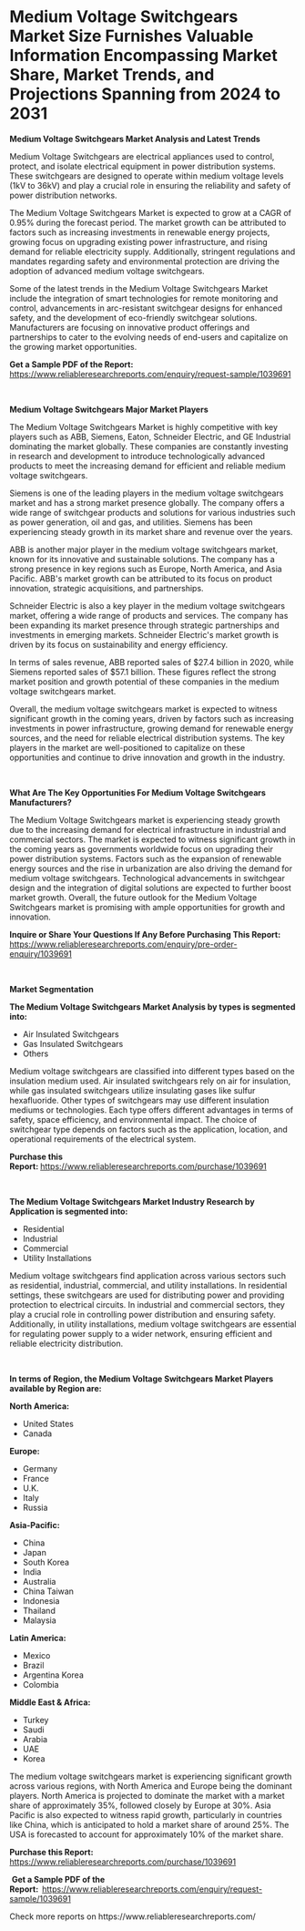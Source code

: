 <p><h1>Medium Voltage Switchgears Market Size Furnishes Valuable Information Encompassing Market Share, Market Trends, and Projections Spanning from 2024 to 2031</h1></p><p><strong>Medium Voltage Switchgears Market Analysis and Latest Trends</strong></p>
<p><p>Medium Voltage Switchgears are electrical appliances used to control, protect, and isolate electrical equipment in power distribution systems. These switchgears are designed to operate within medium voltage levels (1kV to 36kV) and play a crucial role in ensuring the reliability and safety of power distribution networks.</p><p>The Medium Voltage Switchgears Market is expected to grow at a CAGR of 0.95% during the forecast period. The market growth can be attributed to factors such as increasing investments in renewable energy projects, growing focus on upgrading existing power infrastructure, and rising demand for reliable electricity supply. Additionally, stringent regulations and mandates regarding safety and environmental protection are driving the adoption of advanced medium voltage switchgears.</p><p>Some of the latest trends in the Medium Voltage Switchgears Market include the integration of smart technologies for remote monitoring and control, advancements in arc-resistant switchgear designs for enhanced safety, and the development of eco-friendly switchgear solutions. Manufacturers are focusing on innovative product offerings and partnerships to cater to the evolving needs of end-users and capitalize on the growing market opportunities.</p></p>
<p><strong>Get a Sample PDF of the Report:&nbsp;</strong> <a href="https://www.reliableresearchreports.com/enquiry/request-sample/1039691">https://www.reliableresearchreports.com/enquiry/request-sample/1039691</a></p>
<p>&nbsp;</p>
<p><strong>Medium Voltage Switchgears Major Market Players</strong></p>
<p><p>The Medium Voltage Switchgears Market is highly competitive with key players such as ABB, Siemens, Eaton, Schneider Electric, and GE Industrial dominating the market globally. These companies are constantly investing in research and development to introduce technologically advanced products to meet the increasing demand for efficient and reliable medium voltage switchgears.</p><p>Siemens is one of the leading players in the medium voltage switchgears market and has a strong market presence globally. The company offers a wide range of switchgear products and solutions for various industries such as power generation, oil and gas, and utilities. Siemens has been experiencing steady growth in its market share and revenue over the years.</p><p>ABB is another major player in the medium voltage switchgears market, known for its innovative and sustainable solutions. The company has a strong presence in key regions such as Europe, North America, and Asia Pacific. ABB's market growth can be attributed to its focus on product innovation, strategic acquisitions, and partnerships.</p><p>Schneider Electric is also a key player in the medium voltage switchgears market, offering a wide range of products and services. The company has been expanding its market presence through strategic partnerships and investments in emerging markets. Schneider Electric's market growth is driven by its focus on sustainability and energy efficiency.</p><p>In terms of sales revenue, ABB reported sales of $27.4 billion in 2020, while Siemens reported sales of $57.1 billion. These figures reflect the strong market position and growth potential of these companies in the medium voltage switchgears market.</p><p>Overall, the medium voltage switchgears market is expected to witness significant growth in the coming years, driven by factors such as increasing investments in power infrastructure, growing demand for renewable energy sources, and the need for reliable electrical distribution systems. The key players in the market are well-positioned to capitalize on these opportunities and continue to drive innovation and growth in the industry.</p></p>
<p>&nbsp;</p>
<p><strong>What Are The Key Opportunities For Medium Voltage Switchgears Manufacturers?</strong></p>
<p><p>The Medium Voltage Switchgears market is experiencing steady growth due to the increasing demand for electrical infrastructure in industrial and commercial sectors. The market is expected to witness significant growth in the coming years as governments worldwide focus on upgrading their power distribution systems. Factors such as the expansion of renewable energy sources and the rise in urbanization are also driving the demand for medium voltage switchgears. Technological advancements in switchgear design and the integration of digital solutions are expected to further boost market growth. Overall, the future outlook for the Medium Voltage Switchgears market is promising with ample opportunities for growth and innovation.</p></p>
<p><strong>Inquire or Share Your Questions If Any Before Purchasing This Report:</strong> <a href="https://www.reliableresearchreports.com/enquiry/pre-order-enquiry/1039691">https://www.reliableresearchreports.com/enquiry/pre-order-enquiry/1039691</a></p>
<p>&nbsp;</p>
<p><strong>Market Segmentation</strong></p>
<p><strong>The Medium Voltage Switchgears Market Analysis by types is segmented into:</strong></p>
<p><ul><li>Air Insulated Switchgears</li><li>Gas Insulated Switchgears</li><li>Others</li></ul></p>
<p><p>Medium voltage switchgears are classified into different types based on the insulation medium used. Air insulated switchgears rely on air for insulation, while gas insulated switchgears utilize insulating gases like sulfur hexafluoride. Other types of switchgears may use different insulation mediums or technologies. Each type offers different advantages in terms of safety, space efficiency, and environmental impact. The choice of switchgear type depends on factors such as the application, location, and operational requirements of the electrical system.</p></p>
<p><strong>Purchase this Report:&nbsp;</strong><a href="https://www.reliableresearchreports.com/purchase/1039691">https://www.reliableresearchreports.com/purchase/1039691</a></p>
<p>&nbsp;</p>
<p><strong>The Medium Voltage Switchgears Market Industry Research by Application is segmented into:</strong></p>
<p><ul><li>Residential</li><li>Industrial</li><li>Commercial</li><li>Utility Installations</li></ul></p>
<p><p>Medium voltage switchgears find application across various sectors such as residential, industrial, commercial, and utility installations. In residential settings, these switchgears are used for distributing power and providing protection to electrical circuits. In industrial and commercial sectors, they play a crucial role in controlling power distribution and ensuring safety. Additionally, in utility installations, medium voltage switchgears are essential for regulating power supply to a wider network, ensuring efficient and reliable electricity distribution.</p></p>
<p>&nbsp;</p>
<p><strong>In terms of Region, the Medium Voltage Switchgears Market Players available by Region are:</strong></p>
<p>
    <p> <strong> North America: </strong>
        <ul>
            <li>United States</li>
            <li>Canada</li>
        </ul>
        </p> 
    <p> <strong> Europe: </strong>
        <ul>
            <li>Germany</li>
            <li>France</li>
            <li>U.K.</li>
            <li>Italy</li>
            <li>Russia</li>
        </ul>
        </p> 
    <p> <strong> Asia-Pacific: </strong>
        <ul>
            <li>China</li>
            <li>Japan</li>
            <li>South Korea</li>
            <li>India</li>
            <li>Australia</li>
            <li>China Taiwan</li>
            <li>Indonesia</li>
            <li>Thailand</li>
            <li>Malaysia</li>
        </ul>
        </p> 
    <p> <strong> Latin America: </strong>
        <ul>
            <li>Mexico</li>
            <li>Brazil</li>
            <li>Argentina Korea</li>
            <li>Colombia</li>
        </ul>
        </p> 
    <p> <strong> Middle East & Africa: </strong>
        <ul>
            <li>Turkey</li>
            <li>Saudi</li>
            <li>Arabia</li>
            <li>UAE</li>
            <li>Korea</li>
        </ul>
    </p>
    </p>
<p><p>The medium voltage switchgears market is experiencing significant growth across various regions, with North America and Europe being the dominant players. North America is projected to dominate the market with a market share of approximately 35%, followed closely by Europe at 30%. Asia Pacific is also expected to witness rapid growth, particularly in countries like China, which is anticipated to hold a market share of around 25%. The USA is forecasted to account for approximately 10% of the market share.</p></p>
<p><strong>Purchase this Report: </strong><a href="https://www.reliableresearchreports.com/purchase/1039691">https://www.reliableresearchreports.com/purchase/1039691</a></p>
<p>&nbsp;<strong>Get a Sample PDF of the Report:&nbsp;&nbsp;</strong><a href="https://www.reliableresearchreports.com/enquiry/request-sample/1039691">https://www.reliableresearchreports.com/enquiry/request-sample/1039691</a></p>
<p><strong></strong></p>
<p>Check more reports on https://www.reliableresearchreports.com/</p>